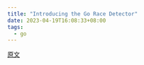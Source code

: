 ```yaml
---
title: "Introducing the Go Race Detector"
date: 2023-04-19T16:08:33+08:00
tags:
  - go
---
```


[原文](https://go.dev/blog/race-detector)
